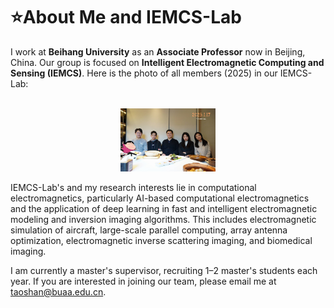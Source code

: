 # ⭐About Me and IEMCS-Lab

I work at **Beihang University** as an **Associate Professor** now in Beijing, China. Our group is focused on **Intelligent Electromagnetic Computing and Sensing (IEMCS)**. Here is the photo of all members (2025) in our IEMCS-Lab:

<p align="center">
    <br>
    <img src="./images/group.jpg" width="30%"/>
    <br>
</p>

IEMCS-Lab's and my research interests lie in computational electromagnetics, particularly AI-based computational electromagnetics and the application of deep learning in fast and intelligent electromagnetic modeling and inversion imaging algorithms. This includes electromagnetic simulation of aircraft, large-scale parallel computing, array antenna optimization, electromagnetic inverse scattering imaging, and biomedical imaging.


I am currently a master's supervisor, recruiting 1–2 master's students each year. If you are interested in joining our team, please email me at [taoshan@buaa.edu.cn](mailto:taoshan@buaa.edu.cn).